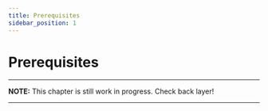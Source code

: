 ```yaml
---
title: Prerequisites
sidebar_position: 1
---
```


# Prerequisites

---
**NOTE:**
This chapter is still work in progress. Check back layer!

---